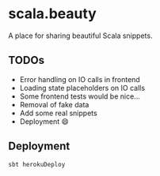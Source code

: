 # scala.beauty

A place for sharing beautiful Scala snippets.

## TODOs

- Error handling on IO calls in frontend
- Loading state placeholders on IO calls
- Some frontend tests would be nice...
- Removal of fake data
- Add some real snippets
- Deployment :smile:

## Deployment

`sbt herokuDeploy`
